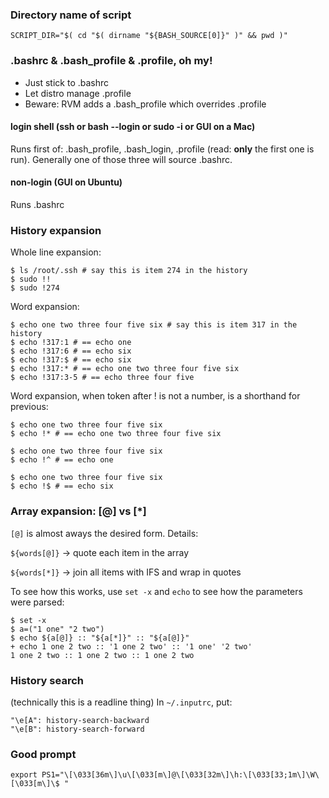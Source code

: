 
### Directory name of script

    SCRIPT_DIR="$( cd "$( dirname "${BASH_SOURCE[0]}" )" && pwd )"

### .bashrc & .bash_profile & .profile, oh my!

* Just stick to .bashrc
* Let distro manage .profile
* Beware: RVM adds a .bash_profile which overrides .profile

#### login shell (ssh or bash --login or sudo -i or GUI on a Mac)

Runs first of: .bash_profile, .bash_login, .profile (read: **only** the first one
is run). Generally one of those three will source .bashrc. 

#### non-login (GUI on Ubuntu)

Runs .bashrc

### History expansion

Whole line expansion:

    $ ls /root/.ssh # say this is item 274 in the history
    $ sudo !!
    $ sudo !274

Word expansion:

    $ echo one two three four five six # say this is item 317 in the history
    $ echo !317:1 # == echo one
    $ echo !317:6 # == echo six
    $ echo !317:$ # == echo six
    $ echo !317:* # == echo one two three four five six
    $ echo !317:3-5 # == echo three four five

Word expansion, when token after ! is not a number, is a shorthand for previous:

    $ echo one two three four five six
    $ echo !* # == echo one two three four five six

    $ echo one two three four five six
    $ echo !^ # == echo one
    
    $ echo one two three four five six
    $ echo !$ # == echo six

### Array expansion: [@] vs [*]

`[@]` is almost aways the desired form. Details:

`${words[@]}` -> quote each item in the array

`${words[*]}` -> join all items with IFS and wrap in quotes

To see how this works, use `set -x` and `echo` to see how the parameters were parsed:

    $ set -x
    $ a=("1 one" "2 two")
    $ echo ${a[@]} :: "${a[*]}" :: "${a[@]}"
    + echo 1 one 2 two :: '1 one 2 two' :: '1 one' '2 two'
    1 one 2 two :: 1 one 2 two :: 1 one 2 two

### History search

(technically this is a readline thing) In `~/.inputrc`, put:

    "\e[A": history-search-backward
    "\e[B": history-search-forward

### Good prompt

    export PS1="\[\033[36m\]\u\[\033[m\]@\[\033[32m\]\h:\[\033[33;1m\]\W\[\033[m\]\$ "
